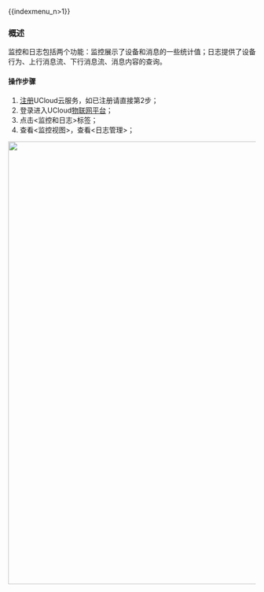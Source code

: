{{indexmenu_n>1}}


### 概述
监控和日志包括两个功能：监控展示了设备和消息的一些统计值；日志提供了设备行为、上行消息流、下行消息流、消息内容的查询。

#### 操作步骤
1. [注册](https://passport.ucloud.cn/#register)UCloud云服务，如已注册请直接第2步；
2. 登录进入UCloud[物联网平台](https://console.ucloud.cn/iot)；
3. 点击<监控和日志>标签；
4. 查看<监控视图>，查看<日志管理>；

<img src="https://ushare.ucloudadmin.com/download/attachments/14752641/%E6%93%8D%E4%BD%9C%E6%AD%A5%E9%AA%A4.png?version=1&modificationDate=1557890766827&api=v2" width="900" />